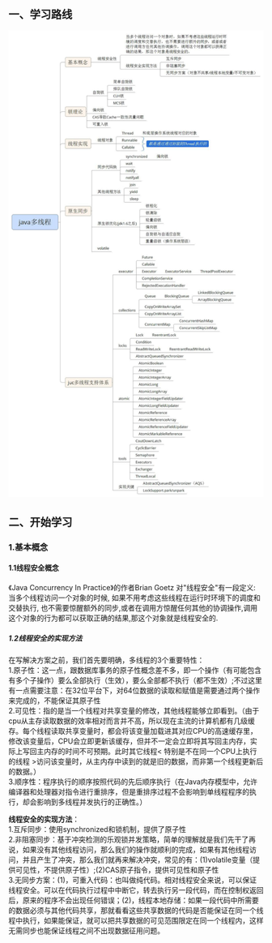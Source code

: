 ## 一、学习路线
![](/图片/并发/Java多线程编程学习体系图.jpg)

## 二、开始学习
### 1.基本概念
#### 1.1线程安全概念
《Java Concurrency In Practice》的作者Brian  Goetz 对"线程安全"有一段定义: 当多个线程访问一个对象的时候, 如果不用考虑这些线程在运行时环境下的调度和交替执行, 也不需要惊醒额外的同步,或者在调用方惊醒任何其他的协调操作,调用这个对象的行为都可以获取正确的结果,那这个对象就是线程安全的. 

##### 1.2线程安全的实现方法
  在写解决方案之前，我们首先要明确，多线程的3个重要特性：<br/>
1.原子性：这一点，跟数据库事务的原子性概念差不多，即一个操作（有可能包含有多个子操作）要么全部执行（生效），要么全部都不执行（都不生效）;不过这里有一点需要注意：在32位平台下，对64位数据的读取和赋值是需要通过两个操作来完成的，不能保证其原子性<br/>
2.可见性：指的是当一个线程对共享变量的修改，其他线程能够立即看到。（由于cpu从主存读取数据的效率相对而言并不高，所以现在主流的计算机都有几级缓存。每个线程读取共享变量时，都会将该变量加载进其对应CPU的高速缓存里，修改该变量后，CPU会立即更新该缓存，但并不一定会立即将其写回主内存，实际上写回主内存的时间不可预期。此时其它线程< 特别是不在同一个CPU上执行的线程 >访问该变量时，从主内存中读到的就是旧的数据，而非第一个线程更新后的数据。）<br/>
3.顺序性：程序执行的顺序按照代码的先后顺序执行（在Java内存模型中，允许编译器和处理器对指令进行重排序，但是重排序过程不会影响到单线程程序的执行，却会影响到多线程并发执行的正确性。）<br/>

**线程安全的实现方法**：<br>
1.互斥同步：使用synchronized和锁机制，提供了原子性<br>
2.非阻塞同步：基于冲突检测的乐观锁并发策略，简单的理解就是我们先干了再说，如果没有其他线程访问，那么我们的操作就顺利的完成，如果有其他线程访问，并且产生了冲突，那么我们就再来解决冲突，常见的有：(1)volatile变量（提供可见性，不提供原子性）;(2)CAS原子指令，提供可见性和原子性<br>
3.无同步方案：(1)，可重入代码：也叫做纯代码。相对线程安全来说，可以保证线程安全。可以在代码执行过程中中断它，转去执行另一段代码，而在控制权返回后，原来的程序不会出现任何错误；(2)，线程本地存储：如果一段代码中所需要的数据必须与其他代码共享，那就看看这些共享数据的代码是否能保证在同一个线程中执行，如果能保证，就可以把共享数据的可见范围限定在同一个线程内，这样无需同步也能保证线程之间不出现数据征用问题。<br>


  



